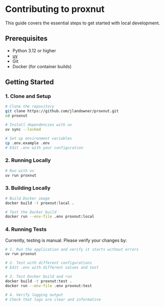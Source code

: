 # Contributing to proxnut

This guide covers the essential steps to get started with local development.

## Prerequisites

- Python 3.12 or higher
- [uv](https://docs.astral.sh/uv/)
- Git
- Docker (for container builds)

## Getting Started

### 1. Clone and Setup

```bash
# Clone the repository
git clone https://github.com/jlandowner/proxnut.git
cd proxnut

# Install dependencies with uv
uv sync --locked

# Set up environment variables
cp .env.example .env
# Edit .env with your configuration
```

### 2. Running Locally

```bash
# Run with uv
uv run proxnut
```

### 3. Building Locally

```bash
# Build Docker image
docker build -t proxnut:local .

# Test the Docker build
docker run --env-file .env proxnut:local
```

### 4. Running Tests

Currently, testing is manual. Please verify your changes by:

```bash
# 1. Run the application and verify it starts without errors
uv run proxnut

# 2. Test with different configurations
# Edit .env with different values and test

# 3. Test Docker build and run
docker build -t proxnut:test .
docker run --env-file .env proxnut:test

# 4. Verify logging output
# Check that logs are clear and informative
```
